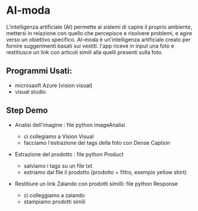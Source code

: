 # AI-moda
 
L’intelligenza artificiale (AI) permette ai sistemi di capire il proprio ambiente, mettersi in relazione con quello che percepisce e risolvere problemi, e agire verso un obiettivo specifico.
AI-moda è un'intelligenza artificiale creato per fornire suggerimenti basati sui vestiti.
l'app riceve in input una foto e restitiusce un link con articoli simili alla quelli presenti sulla foto.

## Programmi Usati:
  * microsaoft Azure (vision visual)
  * visual studio

## Step Demo 
  * Analisi dell'imagine : file python imageAnalisi
    * ci collegiamo a Vision Visual
    * facciamo l'estrazione dei tags della foto con Dense Caption

  * Estrazione del prodotto : file python Product
    * salviamo i tags su un file txt
    * estriamo dal file il prodotto (prodotto + filtro, esempio yellow shirt)

  * Restitiure un link Zalando con prodotti similli: file python Response
    * ci colleggiamo a zalando
    * stampiamo prodotti simili
      
